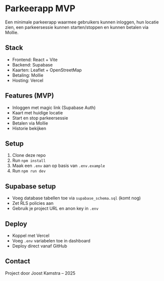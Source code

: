 # Parkeerapp MVP

Een minimale parkeerapp waarmee gebruikers kunnen inloggen, hun locatie zien, een parkeersessie kunnen starten/stoppen en kunnen betalen via Mollie.

## Stack
- Frontend: React + Vite
- Backend: Supabase
- Kaarten: Leaflet + OpenStreetMap
- Betaling: Mollie
- Hosting: Vercel

## Features (MVP)
- Inloggen met magic link (Supabase Auth)
- Kaart met huidige locatie
- Start en stop parkeersessie
- Betalen via Mollie
- Historie bekijken

## Setup
1. Clone deze repo
2. Run `npm install`
3. Maak een `.env` aan op basis van `.env.example`
4. Run `npm run dev`

## Supabase setup
- Voeg database tabellen toe via `supabase_schema.sql` (komt nog)
- Zet RLS policies aan
- Gebruik je project URL en anon key in `.env`

## Deploy
- Koppel met Vercel
- Voeg `.env` variabelen toe in dashboard
- Deploy direct vanaf GitHub

## Contact
Project door Joost Kamstra – 2025
<!-- trigger deploy -->
